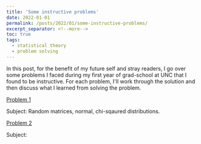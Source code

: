 ```yaml
---
title: 'Some instructive problems'
date: 2022-01-01
permalink: /posts/2022/01/some-instructive-problems/
excerpt_separator: <!--more-->
toc: true
tags:
  - statistical theory
  - problem solving
---
```


In this post, for the benefit of my future self and stray readers, I go over some problems I faced during my first year of grad-school at UNC that I found to be instructive. For each problem, I'll work through the solution and then discuss what I learned from solving the problem. 

[Problem 1](/images/problems/p1.pdf)

  Subject: Random matrices, normal, chi-sqaured distributions.

[Problem 2](/images/problems/p2.pdf)

  Subject:


